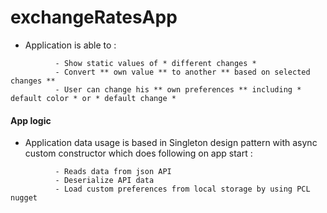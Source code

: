 # exchangeRatesApp

- Application is able to :

```
          - Show static values of * different changes *
          - Convert ** own value ** to another ** based on selected changes **
          - User can change his ** own preferences ** including * default color * or * default change * 
```

#### App logic

- Application data usage is based in Singleton design pattern with async custom constructor which does following on app start : 

```
          - Reads data from json API
          - Deserialize API data
          - Load custom preferences from local storage by using PCL nugget
```

